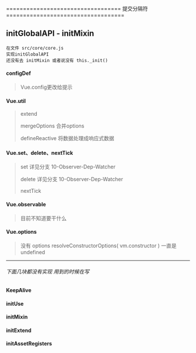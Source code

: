 ==================================  提交分隔符  ===================================

## initGlobalAPI - initMixin

    在文件 src/core/core.js
    实现initGlobalAPI
    还没有去 initMixin 或者说没有 this._init()

#### configDef
>Vue.config更改给提示
#### Vue.util
>extend
> 
>mergeOptions 合并options
> 
>defineReactive 将数据处理成响应式数据
#### Vue.set、delete、nextTick
>set 详见分支 10-Observer-Dep-Watcher
> 
> delete 详见分支 10-Observer-Dep-Watcher
> 
> nextTick
#### Vue.observable
> 目前不知道要干什么
#### Vue.options
> 没有 options resolveConstructorOptions( vm.constructor ) 一直是undefined

------------
###### 下面几块都没有实现 用到的时候在写
#### KeepAlive
#### initUse
#### initMixin
#### initExtend
#### initAssetRegisters
